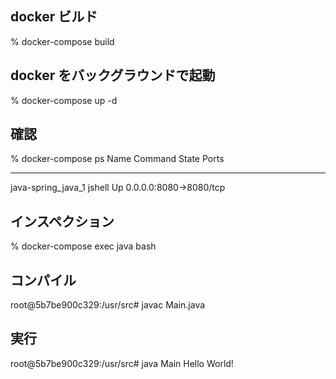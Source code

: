 ## docker ビルド

% docker-compose build

## docker をバックグラウンドで起動

% docker-compose up -d

## 確認

% docker-compose ps
Name Command State Ports

---

java-spring_java_1 jshell Up 0.0.0.0:8080->8080/tcp

## インスペクション

% docker-compose exec java bash

## コンパイル

root@5b7be900c329:/usr/src# javac Main.java

## 実行

root@5b7be900c329:/usr/src# java Main
Hello World!
